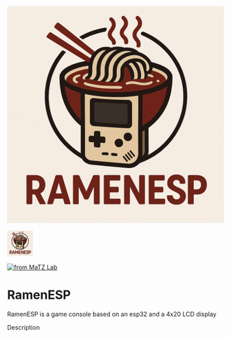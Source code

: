 ![RamenESP](https://github.com/thopinkrotu/RamenESP/blob/main/assets/ramenesp_logo.png?raw=true)

<img src="https://github.com/thopinkrotu/RamenESP/blob/main/assets/ramenesp_logo.png?raw=true" width="60"/>

[![from MaTZ Lab](https://www.matz.uni-luebeck.de/matz-lab)](Origin)

RamenESP
===========
RamenESP is a game console based on an esp32 and a  4x20 LCD display

Description
